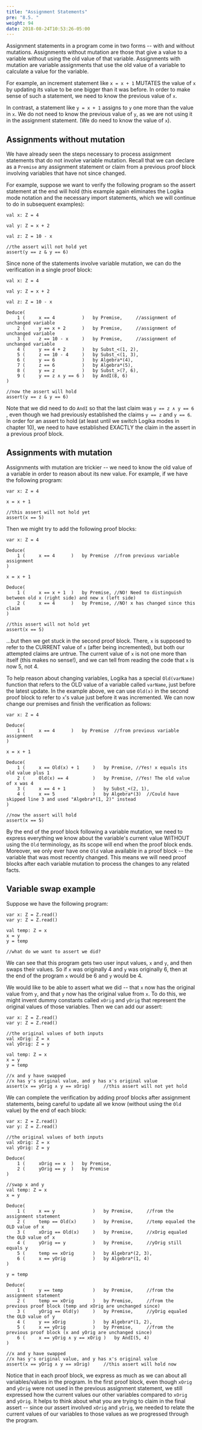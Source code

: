 ```yaml
---
title: "Assignment Statements"
pre: "8.5. "
weight: 94
date: 2018-08-24T10:53:26-05:00
---
```


Assignment statements in a program come in two forms -- with and without mutations. Assignments without mutation are those that give a value to a variable without using the old value of that variable. Assignments with mutation are variable assignments that use the old value of a variable to calculate a value for the variable.

For example, an increment statement like `x = x + 1` MUTATES the value of `x` by updating its value to be one bigger than it was before. In order to make sense of such a statement, we need to know the previous value of `x`.

In contrast, a statement like `y = x + 1` assigns to `y` one more than the value in `x`. We do not need to know the previous value of `y`, as we are not using it in the assignment statement. (We do need to know the value of `x`).

## Assignments without mutation

We have already seen the steps necessary to process assignment statements that do not involve variable mutation. Recall that we can declare as a `Premise` any assignment statement or claim from a previous proof block involving variables that have not since changed.

For example, suppose we want to verify the following program so the assert statement at the end will hold (this example again eliminates the Logika mode notation and the necessary import statements, which we will continue to do in subsequent examples):

```text
val x: Z = 4

val y: Z = x + 2

val z: Z = 10 - x

//the assert will not hold yet
assert(y == z & y == 6)
```

Since none of the statements involve variable mutation, we can do the verification in a single proof block:

```text
val x: Z = 4    

val y: Z = x + 2

val z: Z = 10 - x

Deduce(
    1 (     x == 4          )   by Premise,     //assignment of unchanged variable
    2 (     y == x + 2      )   by Premise,     //assignment of unchanged variable
    3 (     z == 10 - x     )   by Premise,     //assignment of unchanged variable
    4 (     y == 4 + 2      )   by Subst_<(1, 2),
    5 (     z == 10 - 4     )   by Subst_<(1, 3),
    6 (     y == 6          )   by Algebra*(4),
    7 (     z == 6          )   by Algebra*(5),
    8 (     y == z          )   by Subst_>(7, 6),
    9 (     y == z ∧ y == 6 )   by AndI(8, 6)
)

//now the assert will hold
assert(y == z & y == 6)
```

Note that we did need to do `AndI` so that the last claim was `y == z ∧ y == 6 `, even though we had previously established the claims `y == z` and `y == 6`. In order for an assert to hold (at least until we switch Logika modes in chapter 10), we need to have established EXACTLY the claim in the assert in a previous proof block. 

## Assignments with mutation

Assignments with mutation are trickier -- we need to know the old value of a variable in order to reason about its new value. For example, if we have the following program:

```text
var x: Z = 4

x = x + 1

//this assert will not hold yet
assert(x == 5)
```

Then we might try to add the following proof blocks:

```text
var x: Z = 4

Deduce(
    1 (     x == 4      )   by Premise  //from previous variable assignment
)

x = x + 1

Deduce(
    1 (     x == x + 1  )   by Premise, //NO! Need to distinguish between old x (right side) and new x (left side)
    2 (     x == 4      )   by Premise, //NO! x has changed since this claim
)

//this assert will not hold yet
assert(x == 5)
```

...but then we get stuck in the second proof block. There, `x` is supposed to refer to the CURRENT value of `x` (after being incremented), but both our attempted claims are untrue. The current value of `x` is not one more than itself (this makes no sense!), and we can tell from reading the code that `x` is now 5, not 4.

To help reason about changing variables, Logika has a special `Old(varName)` function that refers to the OLD value of a variable called `varName`, just before the latest update. In the example above, we can use `Old(x)` in the second proof block to refer to `x`'s value just before it was incremented. We can now change our premises and finish the verification as follows:

```text
var x: Z = 4

Deduce(
    1 (     x == 4      )   by Premise  //from previous variable assignment
)

x = x + 1

Deduce(
    1 (     x == Old(x) + 1     )   by Premise, //Yes! x equals its old value plus 1
    2 (     Old(x) == 4         )   by Premise, //Yes! The old value of x was 4
    3 (     x == 4 + 1          )   by Subst_<(2, 1),
    4 (     x == 5              )   by Algebra*(3)  //Could have skipped line 3 and used "Algebra*(1, 2)" instead
)

//now the assert will hold
assert(x == 5)
```

By the end of the proof block following a variable mutation, we need to express everything we know about the variable's current value WITHOUT using the `Old` terminology, as its scope will end when the proof block ends. Moreover, we only ever have one `Old` value available in a proof block -- the variable that was most recently changed. This means we will need proof blocks after each variable mutation to process the changes to any related facts. 

## Variable swap example

Suppose we have the following program:

```text
var x: Z = Z.read()
var y: Z = Z.read()

val temp: Z = x
x = y
y = temp

//what do we want to assert we did?
```

We can see that this program gets two user input values, `x` and `y`, and then swaps their values. So if `x` was originally 4 and `y` was originally 6, then at the end of the program `x` would be 6 and `y` would be 4. 

We would like to be able to assert what we did -- that `x` now has the original value from `y`, and that `y` now has the original value from `x`. To do this, we might invent dummy constants called `xOrig` and `yOrig` that represent the original values of those variables. Then we can add our assert:

```text
var x: Z = Z.read()
var y: Z = Z.read()

//the original values of both inputs
val xOrig: Z = x
val yOrig: Z = y

val temp: Z = x
x = y
y = temp

//x and y have swapped
//x has y's original value, and y has x's original value
assert(x == yOrig ∧ y == xOrig)     //this assert will not yet hold
```

We can complete the verification by adding proof blocks after assignment statements, being careful to update all we know (without using the `Old` value) by the end of each block:

```text
var x: Z = Z.read()
var y: Z = Z.read()

//the original values of both inputs
val xOrig: Z = x
val yOrig: Z = y

Deduce(
    1 (     xOrig == x  )   by Premise,
    2 (     yOrig == y  )   by Premise
)

//swap x and y
val temp: Z = x
x = y

Deduce(
    1 (     x == y              )   by Premise,     //from the assignment statement
    2 (     temp == Old(x)      )   by Premise,     //temp equaled the OLD value of x
    3 (     xOrig == Old(x)     )   by Premise,     //xOrig equaled the OLD value of x
    4 (     yOrig == y          )   by Premise,     //yOrig still equals y
    5 (     temp == xOrig       )   by Algebra*(2, 3),
    6 (     x == yOrig          )   by Algebra*(1, 4)
)

y = temp

Deduce(
    1 (     y == temp           )   by Premise,     //from the assignment statement
    2 (     temp == xOrig       )   by Premise,     //from the previous proof block (temp and xOrig are unchanged since)
    3 (     yOrig == Old(y)     )   by Premise,     //yOrig equaled the OLD value of y
    4 (     y == xOrig          )   by Algebra*(1, 2),
    5 (     x == yOrig          )   by Premise,     //from the previous proof block (x and yOrig are unchanged since)  
    6 (     x == yOrig ∧ y == xOrig )   by AndI(5, 4)
)

//x and y have swapped
//x has y's original value, and y has x's original value
assert(x == yOrig ∧ y == xOrig)     //this assert will hold now
```

Notice that in each proof block, we express as much as we can about all variables/values in the program. In the first proof block, even though `xOrig` and `yOrig` were not used in the previous assignment statement, we still expressed how the current values our other variables compared to `xOrig` and `yOrig`. It helps to think about what you are trying to claim in the final assert -- since our assert involved `xOrig` and `yOrig`, we needed to relate the current values of our variables to those values as we progressed through the program.